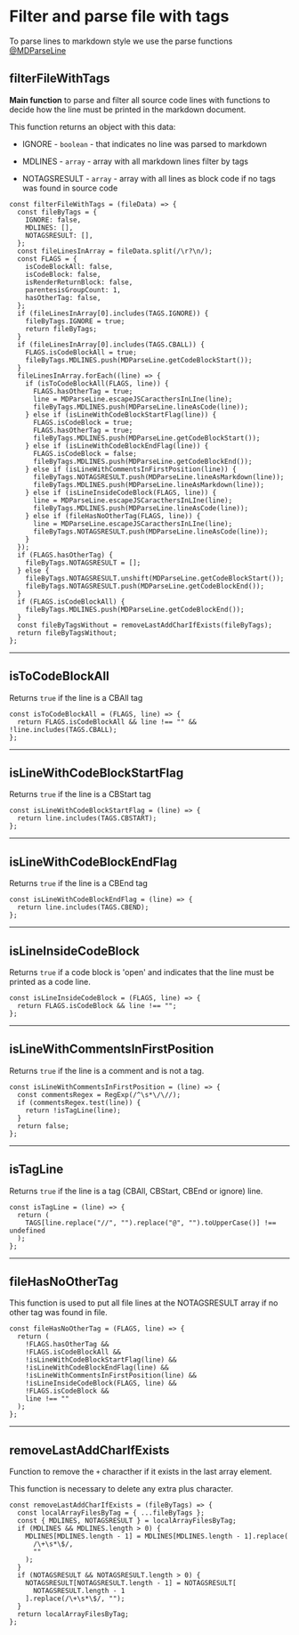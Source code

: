  # Filter and parse file with tags

To parse lines to markdown style we use the parse functions [@MDParseLine](./mdParseLine.md)

 ## filterFileWithTags

 **Main function** to parse and filter all source code lines with functions to decide how the line must be printed in the markdown document.

 This function returns an object with this data:

 - IGNORE  - `boolean` - that indicates no line was parsed to markdown

 - MDLINES - `array`   - array with all markdown lines filter by tags

 - NOTAGSRESULT - `array` - array with all lines as block code if no tags was found in source code

```
const filterFileWithTags = (fileData) => {
  const fileByTags = {
    IGNORE: false,
    MDLINES: [],
    NOTAGSRESULT: [],
  };
  const fileLinesInArray = fileData.split(/\r?\n/);
  const FLAGS = {
    isCodeBlockAll: false,
    isCodeBlock: false,
    isRenderReturnBlock: false,
    parentesisGroupCount: 1,
    hasOtherTag: false,
  };
  if (fileLinesInArray[0].includes(TAGS.IGNORE)) {
    fileByTags.IGNORE = true;
    return fileByTags;
  }
  if (fileLinesInArray[0].includes(TAGS.CBALL)) {
    FLAGS.isCodeBlockAll = true;
    fileByTags.MDLINES.push(MDParseLine.getCodeBlockStart());
  }
  fileLinesInArray.forEach((line) => {
    if (isToCodeBlockAll(FLAGS, line)) {
      FLAGS.hasOtherTag = true;
      line = MDParseLine.escapeJSCaracthersInLIne(line);
      fileByTags.MDLINES.push(MDParseLine.lineAsCode(line));
    } else if (isLineWithCodeBlockStartFlag(line)) {
      FLAGS.isCodeBlock = true;
      FLAGS.hasOtherTag = true;
      fileByTags.MDLINES.push(MDParseLine.getCodeBlockStart());
    } else if (isLineWithCodeBlockEndFlag(line)) {
      FLAGS.isCodeBlock = false;
      fileByTags.MDLINES.push(MDParseLine.getCodeBlockEnd());
    } else if (isLineWithCommentsInFirstPosition(line)) {
      fileByTags.NOTAGSRESULT.push(MDParseLine.lineAsMarkdown(line));
      fileByTags.MDLINES.push(MDParseLine.lineAsMarkdown(line));
    } else if (isLineInsideCodeBlock(FLAGS, line)) {
      line = MDParseLine.escapeJSCaracthersInLIne(line);
      fileByTags.MDLINES.push(MDParseLine.lineAsCode(line));
    } else if (fileHasNoOtherTag(FLAGS, line)) {
      line = MDParseLine.escapeJSCaracthersInLIne(line);
      fileByTags.NOTAGSRESULT.push(MDParseLine.lineAsCode(line));
    }
  });
  if (FLAGS.hasOtherTag) {
    fileByTags.NOTAGSRESULT = [];
  } else {
    fileByTags.NOTAGSRESULT.unshift(MDParseLine.getCodeBlockStart());
    fileByTags.NOTAGSRESULT.push(MDParseLine.getCodeBlockEnd());
  }
  if (FLAGS.isCodeBlockAll) {
    fileByTags.MDLINES.push(MDParseLine.getCodeBlockEnd());
  }
  const fileByTagsWithout = removeLastAddCharIfExists(fileByTags);
  return fileByTagsWithout;
};
```
---

 ## isToCodeBlockAll

 Returns `true` if the line is a CBAll tag

```
const isToCodeBlockAll = (FLAGS, line) => {
  return FLAGS.isCodeBlockAll && line !== "" && !line.includes(TAGS.CBALL);
};
```
---

 ## isLineWithCodeBlockStartFlag

 Returns `true` if the line is a CBStart tag

```
const isLineWithCodeBlockStartFlag = (line) => {
  return line.includes(TAGS.CBSTART);
};
```
---

 ## isLineWithCodeBlockEndFlag

 Returns `true` if the line is a CBEnd tag

```
const isLineWithCodeBlockEndFlag = (line) => {
  return line.includes(TAGS.CBEND);
};
```
---

 ## isLineInsideCodeBlock

 Returns `true` if a code block is 'open' and indicates that the line must be printed as a code line.

```
const isLineInsideCodeBlock = (FLAGS, line) => {
  return FLAGS.isCodeBlock && line !== "";
};
```
---

 ## isLineWithCommentsInFirstPosition

 Returns `true` if the line is a comment and is not a tag.

```
const isLineWithCommentsInFirstPosition = (line) => {
  const commentsRegex = RegExp(/^\s*\/\//);
  if (commentsRegex.test(line)) {
    return !isTagLine(line);
  }
  return false;
};
```
---

 ## isTagLine

 Returns `true` if the line is a tag (CBAll, CBStart, CBEnd or ignore) line.

```
const isTagLine = (line) => {
  return (
    TAGS[line.replace("//", "").replace("@", "").toUpperCase()] !== undefined
  );
};
```
---

 ## fileHasNoOtherTag

 This function is used to put all file lines at the NOTAGSRESULT array if no other tag was found in file.

```
const fileHasNoOtherTag = (FLAGS, line) => {
  return (
    !FLAGS.hasOtherTag &&
    !FLAGS.isCodeBlockAll &&
    !isLineWithCodeBlockStartFlag(line) &&
    !isLineWithCodeBlockEndFlag(line) &&
    !isLineWithCommentsInFirstPosition(line) &&
    !isLineInsideCodeBlock(FLAGS, line) &&
    !FLAGS.isCodeBlock &&
    line !== ""
  );
};
```
---

 ## removeLastAddCharIfExists

 Function to remove the `+` characther if it exists in the last array element.

 This function is necessary to delete any extra plus character.

```
const removeLastAddCharIfExists = (fileByTags) => {
  const localArrayFilesByTag = { ...fileByTags };
  const { MDLINES, NOTAGSRESULT } = localArrayFilesByTag;
  if (MDLINES && MDLINES.length > 0) {
    MDLINES[MDLINES.length - 1] = MDLINES[MDLINES.length - 1].replace(
      /\+\s*\$/,
      ""
    );
  }
  if (NOTAGSRESULT && NOTAGSRESULT.length > 0) {
    NOTAGSRESULT[NOTAGSRESULT.length - 1] = NOTAGSRESULT[
      NOTAGSRESULT.length - 1
    ].replace(/\+\s*\$/, "");
  }
  return localArrayFilesByTag;
};
```
